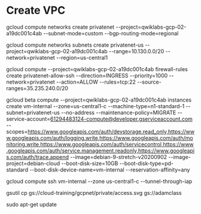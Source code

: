 # Create VPC
gcloud compute networks create privatenet --project=qwiklabs-gcp-02-a19dc001c4ab --subnet-mode=custom --bgp-routing-mode=regional

gcloud compute networks subnets create privatenet-us --project=qwiklabs-gcp-02-a19dc001c4ab --range=10.130.0.0/20 --network=privatenet --region=us-central1

gcloud compute --project=qwiklabs-gcp-02-a19dc001c4ab firewall-rules create privatenet-allow-ssh --direction=INGRESS --priority=1000 --network=privatenet --action=ALLOW --rules=tcp:22 --source-ranges=35.235.240.0/20

gcloud beta compute --project=qwiklabs-gcp-02-a19dc001c4ab instances create vm-internal --zone=us-central1-c --machine-type=n1-standard-1 --subnet=privatenet-us --no-address --maintenance-policy=MIGRATE --service-account=61294483124-compute@developer.gserviceaccount.com --scopes=https://www.googleapis.com/auth/devstorage.read_only,https://www.googleapis.com/auth/logging.write,https://www.googleapis.com/auth/monitoring.write,https://www.googleapis.com/auth/servicecontrol,https://www.googleapis.com/auth/service.management.readonly,https://www.googleapis.com/auth/trace.append --image=debian-9-stretch-v20200902 --image-project=debian-cloud --boot-disk-size=10GB --boot-disk-type=pd-standard --boot-disk-device-name=vm-internal --reservation-affinity=any

gcloud compute ssh vm-internal --zone us-central1-c --tunnel-through-iap

gsutil cp gs://cloud-training/gcpnet/private/access.svg gs://adamclass

sudo apt-get update


